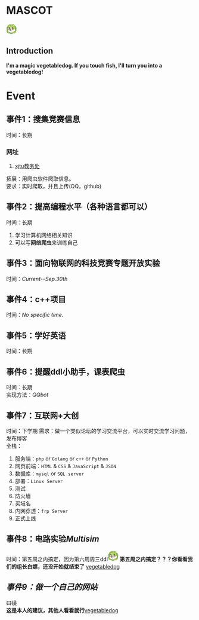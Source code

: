 # MASCOT
![vegetabledog](https://github.com/abdtyx/RepoForCommunication/blob/dev/vegetabledog.png)
## Introduction
__I'm a magic vegetabledog. If you touch fish, I'll turn you into a vegetabledog!__
# Event
## 事件1：搜集竞赛信息
时间：长期  
### 网址
1. [xjtu教务处](http://dean.xjtu.edu.cn)  

拓展：用爬虫软件爬取信息。  
要求：实时爬取，并且上传(QQ，github)  


## 事件2：提高编程水平（各种语言都可以）
时间：长期  
1. 学习计算机网络相关知识
2. 可以写**网络爬虫**来训练自己


## 事件3：面向物联网的科技竞赛专题开放实验
时间：_Current--Sep.30th_  
 

## 事件4：c++项目
时间：_No specific time._  


## 事件5：学好英语
时间：长期  


## 事件6：提醒ddl小助手，课表爬虫
时间：长期  
实现方法：_QQbot_  


## 事件7：互联网+大创
时间：下学期
需求：做一个类似论坛的学习交流平台，可以实时交流学习问题，发布博客  
全栈：  
1. 服务端：`php` or `Golang` or `c++` or `Python`  
2. 网页前端：`HTML` & `CSS` & `JavaScript` & `JSON`  
3. 数据库：`mysql` or `SQL server`  
4. 部署：`Linux Server`  
5. 测试  
6. 防火墙  
7. 买域名  
8. 内网穿透：`frp Server`  
9. 正式上线  


## 事件8：电路实验*Multisim*
时间：第五周之内搞定，因为第六周周三ddl![vegetabledog](https://github.com/abdtyx/RepoForCommunication/blob/dev/vegetabledog.png)
**第五周之内搞定？？？你看看我们的组长白嫖，还没开始就结束了** 
[vegetabledog](https://github.com/abdtyx/RepoForCommunication/blob/dev/vegetabledog.png)

## *事件9：做一个自己的网站* 
~~口误~~  
**这是本人的建议，其他人看看就行**[vegetabledog](https://github.com/abdtyx/RepoForCommunication/blob/dev/vegetabledog.png)
